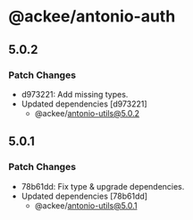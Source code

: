 # @ackee/antonio-auth

## 5.0.2

### Patch Changes

-   d973221: Add missing types.
-   Updated dependencies [d973221]
    -   @ackee/antonio-utils@5.0.2

## 5.0.1

### Patch Changes

-   78b61dd: Fix type & upgrade dependencies.
-   Updated dependencies [78b61dd]
    -   @ackee/antonio-utils@5.0.1
